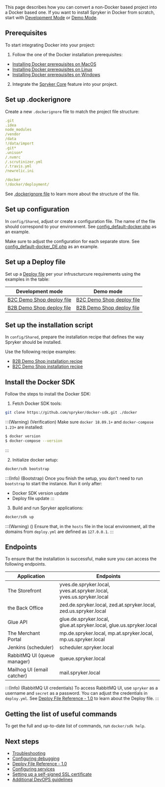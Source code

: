 This page describes how you can convert a non-Docker based project into a Docker based one. If you want to install Spryker in Docker from scratch, start with [Development Mode](01-choosing-an-installation-mode.md#development-mode) or [Demo Mode](01-choosing-an-installation-mode.md#demo-mode).

## Prerequisites

To start integrating Docker into your project:

1. Follow the one of the Docker installation prerequisites:

* [Installing Docker prerequisites on MacOS](../01-installation-prerequisites/01-installing-docker-prerequisites-on-macos.md)
* [Installing Docker prerequisites on Linux](../01-installation-prerequisites/01-installing-docker-prerequisites-on-linux.md)
* [Installing Docker prerequisites on Windows](../01-installation-prerequisites/01-installing-docker-prerequisites-on-windows.md)
2. Integrate the [Spryker Core](https://documentation.spryker.com/docs/spryker-core-feature-integration) feature into your project.

## Set up .dockerignore

Create a new `.dockerignore` file to match the project file structure:
```yaml
.git
.idea
node_modules
/vendor
/data
!/data/import
.git*
.unison*
/.nvmrc
/.scrutinizer.yml
/.travis.yml
/newrelic.ini

/docker
!/docker/deployment/
```
See [.dockerignore file](https://docs.docker.com/engine/reference/builder/#dockerignore-file) to learn more about the structure of the file.

## Set up configuration

In `config/Shared`, adjust or create a configuration file. The name of the file should correspond to your environment. See  [config_default-docker.php](https://github.com/spryker-shop/b2c-demo-shop/blob/master/config/Shared/config_default-docker.php) as an example.

Make sure to adjust the configuration for each separate store. See [config_default-docker_DE.php](https://github.com/spryker-shop/b2c-demo-shop/blob/master/config/Shared/config_default-docker_DE.php) as an example.

## Set up a Deploy file

Set up a [Deploy file](https://documentation.spryker.com/docs/deploy-file-reference-10) per your infruscturcure requirements using the examples in the table:

| Development mode | Demo mode |
| --- | --- |
| [B2C Demo Shop deploy file](https://github.com/spryker-shop/b2c-demo-shop/blob/master/deploy.dev.yml) | [B2C Demo Shop deploy file](https://github.com/spryker-shop/b2c-demo-shop/blob/master/deploy.yml) |
| [B2B Demo Shop deploy file](https://github.com/spryker-shop/b2b-demo-shop/blob/master/deploy.dev.yml) | [B2B Demo Shop deploy file](https://github.com/spryker-shop/b2b-demo-shop/blob/master/deploy.yml) |

## Set up the installation script

In `config/Shared`, prepare the installation recipe that defines the way Spryker should be installed.

Use the following recipe examples:
* [B2B Demo Shop installation recipe](https://github.com/spryker-shop/b2b-demo-shop/blob/master/deploy.yml)
* [B2C Demo Shop installation recipe](https://github.com/spryker-shop/b2c-demo-shop/blob/master/deploy.yml)

## Install the Docker SDK
Follow the steps to install the Docker SDK:
1. Fetch Docker SDK tools:
```bash
git clone https://github.com/spryker/docker-sdk.git ./docker
```
:::(Warning) (Verification)
Make sure `docker 18.09.1+` and `docker-compose 1.23+` are installed:

```bash
$ docker version
$ docker-compose --version
```
:::

2. Initialize docker setup:
 ```bash
docker/sdk bootstrap
```
:::(Info) (Bootstrap)
Once you finish the setup, you don't need to run `bootstrap` to start the instance. Run it only after:
* Docker SDK version update
* Deploy file update
:::
3. Build and run Spryker applications:
```bash
docker/sdk up
```

:::(Warning) ()
Ensure that, in the `hosts` file in the local environment, all the domains from `deploy.yml` are defined as `127.0.0.1`.
:::


## Endpoints

To ensure that the installation is successful, make sure you can access the following endpoints.

| Application | Endpoints |
| --- | --- |
| The Storefront |  yves.de.spryker.local, yves.at.spryker.local, yves.us.spryker.local |
| the Back Office | zed.de.spryker.local, zed.at.spryker.local, zed.us.spryker.local |
| Glue API | glue.de.spryker.local, glue.at.spryker.local, glue.us.spryker.local |
| The Merchant Portal | mp.de.spryker.local, mp.at.spryker.local, mp.us.spryker.local |
| Jenkins (scheduler) | scheduler.spryker.local |
| RabbitMQ UI (queue manager) | queue.spryker.local |
| Mailhog UI (email catcher) | mail.spryker.local |

:::(Info) (RabbitMQ UI credentials)
To access RabbitMQ UI, use `spryker` as a username and `secret` as a password. You can adjust the credentials in `deploy.yml`. See [Deploy File Reference - 1.0](https://documentation.spryker.com/docs/deploy-file-reference-10#deploy-file-reference---1-0) to learn about the Deploy file.
:::



## Getting the list of useful commands

To get the full and up-to-date list of commands, run `docker/sdk help`.

## Next steps

* [Troubleshooting](../../troubleshooting.md)
* [Configuring debugging](../../02-development-usage/05-configuring-debugging.md)
* [Deploy File Reference - 1.0](../../99-deploy.file.reference.v1.md)
* [Configuring services](../../06-configuring-services.md)
* [Setting up a self-signed SSL certificate](https://documentation.spryker.com/docs/setting-up-a-self-signed-ssl-certificate)
* [Additional DevOPS guidelines](https://documentation.spryker.com/docs/additional-devops-guidelines)
